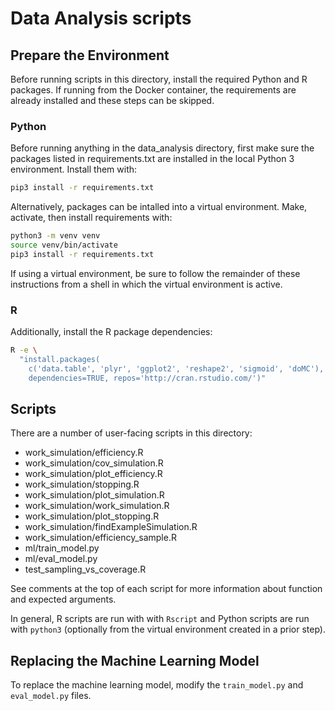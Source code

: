 # Data Analysis scripts

## Prepare the Environment

Before running scripts in this directory, install the required Python and R packages.
If running from the Docker container, the requirements are already installed and these
steps can be skipped.

### Python

Before running anything in the data_analysis directory, first make sure the packages
listed in requirements.txt are installed in the local Python 3 environment. Install them
with:

```sh
pip3 install -r requirements.txt
```

Alternatively, packages can be intalled into a virtual environment. Make, activate, then
install requirements with:

```sh
python3 -m venv venv
source venv/bin/activate
pip3 install -r requirements.txt
```

If using a virtual environment, be sure to follow the remainder of these instructions
from a shell in which the virtual environment is active.

### R

Additionally, install the R package dependencies:

```sh
R -e \
  "install.packages(
    c('data.table', 'plyr', 'ggplot2', 'reshape2', 'sigmoid', 'doMC'),
    dependencies=TRUE, repos='http://cran.rstudio.com/')"
```

## Scripts

There are a number of user-facing scripts in this directory: 

- work_simulation/efficiency.R
- work_simulation/cov_simulation.R
- work_simulation/plot_efficiency.R
- work_simulation/stopping.R
- work_simulation/plot_simulation.R
- work_simulation/work_simulation.R
- work_simulation/plot_stopping.R
- work_simulation/findExampleSimulation.R
- work_simulation/efficiency_sample.R
- ml/train_model.py
- ml/eval_model.py
- test_sampling_vs_coverage.R

See comments at the top of each script for more information about function and
expected arguments.

In general, R scripts are run with with `Rscript` and Python scripts are run
with `python3` (optionally from the virtual environment created in a prior
step).

## Replacing the Machine Learning Model

To replace the machine learning model, modify the `train_model.py` and `eval_model.py`
files.